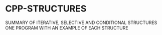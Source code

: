 # CPP-STRUCTURES
SUMMARY OF ITERATIVE, SELECTIVE AND CONDITIONAL STRUCTURES
ONE PROGRAM WITH AN EXAMPLE OF EACH STRUCTURE 
